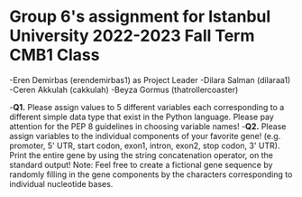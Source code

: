 # Group 6's assignment for Istanbul University 2022-2023 Fall Term CMB1 Class

-Eren Demirbas (erendemirbas1) as Project Leader
-Dilara Salman (dilaraa1)
-Ceren Akkulah (cakkulah)
-Beyza Gormus  (thatrollercoaster)

-**Q1.** Please assign values to 5 different variables each corresponding to a different simple data type that exist in the Python language. Please pay attention for the PEP 8 guidelines in choosing variable names!
-**Q2.** Please assign variables to the individual components of your favorite gene! (e.g. promoter, 5' UTR, start codon, exon1, intron, exon2, stop codon, 3' UTR). Print the entire gene by using the string concatenation operator, on the standard output! Note: Feel free to create a fictional gene sequence by randomly filling in the gene components by the characters corresponding to individual nucleotide bases.
